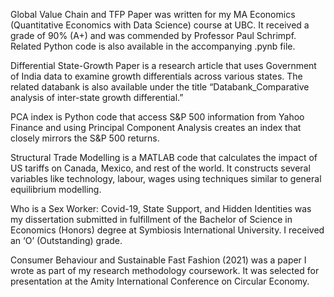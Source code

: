 Global Value Chain and TFP Paper was written for my MA Economics (Quantitative Economics with Data Science) course at UBC. It received a grade of 90% (A+) and was commended by Professor Paul Schrimpf. Related Python code is also available in the accompanying .pynb file.

Differential State-Growth Paper is a research article that uses Government of India data to examine growth differentials across various states. The related databank is also available under the title “Databank_Comparative analysis of inter-state growth differential.”

PCA index is Python code that access S&P 500 information from Yahoo Finance and using Principal Component Analysis creates an index that closely mirrors the S&P 500 returns. 

Structural Trade Modelling is a MATLAB code that calculates the impact of US tariffs on Canada, Mexico, and rest of the world. It constructs several variables like technology, labour, wages using techniques similar to general equilibrium modelling. 

Who is a Sex Worker: Covid-19, State Support, and Hidden Identities was my dissertation submitted in fulfillment of the Bachelor of Science in Economics (Honors) degree at Symbiosis International University. I received an ‘O’ (Outstanding) grade.

Consumer Behaviour and Sustainable Fast Fashion (2021) was a paper I wrote as part of my research methodology coursework. It was selected for presentation at the Amity International Conference on Circular Economy.

